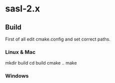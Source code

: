 # sasl-2.x

## Build
First of all edit cmake.config and set correct paths.

### Linux & Mac
mkdir build
cd build
cmake ..
make

### Windows



